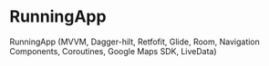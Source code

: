 # RunningApp
RunningApp (MVVM, Dagger-hilt, Retfofit, Glide, Room, Navigation Components, Coroutines, Google Maps SDK, LiveData)
